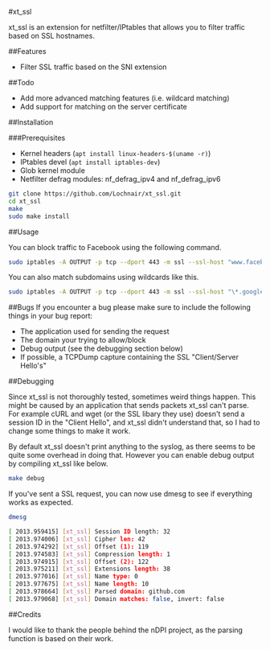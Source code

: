 #xt_ssl

xt\_ssl is an extension for netfilter/IPtables that allows you to filter traffic based on SSL hostnames.

##Features
- Filter SSL traffic based on the SNI extension

##Todo
- Add more advanced matching features (i.e. wildcard matching)
- Add support for matching on the server certificate

##Installation

###Prerequisites
- Kernel headers (`apt install linux-headers-$(uname -r)`)
- IPtables devel (`apt install iptables-dev`)
- Glob kernel module
- Netfilter defrag modules: nf\_defrag\_ipv4 and nf\_defrag\_ipv6

```bash
git clone https://github.com/Lochnair/xt_ssl.git
cd xt_ssl
make
sudo make install
```

##Usage

You can block traffic to Facebook using the following command.

```bash
sudo iptables -A OUTPUT -p tcp --dport 443 -m ssl --ssl-host "www.facebook.com" -j DROP
```

You can also match subdomains using wildcards like this.

```bash
sudo iptables -A OUTPUT -p tcp --dport 443 -m ssl --ssl-host "\*.googlevideo.com" -j DROP
```

##Bugs
If you encounter a bug please make sure to include the following things in your bug report:
- The application used for sending the request
- The domain your trying to allow/block
- Debug output (see the debugging section below)
- If possible, a TCPDump capture containing the SSL "Client/Server Hello's"

##Debugging

Since xt\_ssl is not thoroughly tested, sometimes weird things happen. This might be caused by an application that sends packets xt\_ssl can't parse. For example cURL and wget (or the SSL libary they use) doesn't send a session ID in the "Client Hello", and xt\_ssl didn't understand that, so I had to change some things to make it work.

By default xt\_ssl doesn't print anything to the syslog, as there seems to be quite some overhead in doing that. However you can enable debug output by compiling xt\_ssl like below.

```bash
make debug
```

If you've sent a SSL request, you can now use dmesg to see if everything works as expected.
```bash
dmesg

[ 2013.959415] [xt_ssl] Session ID length: 32
[ 2013.974006] [xt_ssl] Cipher len: 42
[ 2013.974292] [xt_ssl] Offset (1): 119
[ 2013.974583] [xt_ssl] Compression length: 1
[ 2013.974915] [xt_ssl] Offset (2): 122
[ 2013.975211] [xt_ssl] Extensions length: 38
[ 2013.977016] [xt_ssl] Name type: 0
[ 2013.977675] [xt_ssl] Name length: 10
[ 2013.978664] [xt_ssl] Parsed domain: github.com
[ 2013.979068] [xt_ssl] Domain matches: false, invert: false
```

##Credits

I would like to thank the people behind the nDPI project, as the parsing function is based on their work.
